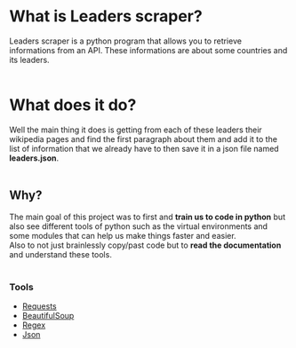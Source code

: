 # **What is Leaders scraper?**
Leaders scraper is a python program that allows you to retrieve informations from an API. These informations are about some countries and its leaders.
<br><br>

# What does it do?
Well the main thing it does is getting from each of these leaders their wikipedia pages and find the first paragraph about them and add it to the list of information that we already have to then save it in a json file named **leaders.json**.
<br><br>

## Why?
The main goal of this project was to first and **train us to code in python** but also see different tools of python such as the virtual environments and some modules that can help us make things faster and easier.<br>
Also to not just brainlessly copy/past code but to **read the documentation** and understand these tools.
<br><br>

### Tools
- [Requests](https://requests.readthedocs.io/en/latest/user/quickstart/)
- [BeautifulSoup](https://www.crummy.com/software/BeautifulSoup/bs4/doc/)
- [Regex](https://docs.python.org/3/library/re.html)
- [Json](https://docs.python.org/3/library/json.html)